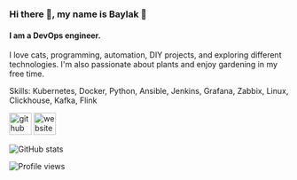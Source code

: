 ### Hi there 👋, my name is Baylak 🫡
#### I am a DevOps engineer.
I love cats, programming, automation, DIY projects, and exploring different technologies. I'm also passionate about plants and enjoy gardening in my free time.

Skills: Kubernetes, Docker, Python, Ansible, Jenkins, Grafana, Zabbix, Linux, Clickhouse, Kafka, Flink



[<img src='https://cdn.jsdelivr.net/npm/simple-icons@3.0.1/icons/github.svg' alt='github' height='40'>](https://github.com/baylakmongush)
[<img src='https://cdn.jsdelivr.net/npm/simple-icons@3.0.1/icons/icloud.svg' alt='website' height='40'>](https://baylakmongush.com)  

![GitHub stats](https://github-readme-stats.vercel.app/api?username=baylakmongush&show_icons=true)  

![Profile views](https://gpvc.arturio.dev/baylakmongush) 
